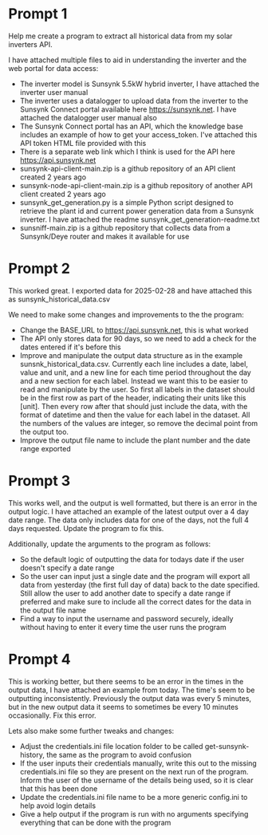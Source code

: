 # Prompt 1

Help me create a program to extract all historical data from my solar inverters API.

I have attached multiple files to aid in understanding the inverter and the web portal for data access:
* The inverter model is Sunsynk 5.5kW hybrid inverter, I have attached the inverter user manual
* The inverter uses a datalogger to upload data from the inverter to the Sunsynk Connect portal available here https://sunsynk.net. I have attached the datalogger user manual also
* The Sunsynk Connect portal has an API, which the knowledge base includes an example of how to get your access_token. I've attached this API token HTML file provided with this
* There is a separate web link which I think is used for the API here https://api.sunsynk.net
* sunsynk-api-client-main.zip is a github repository of an API client created 2 years ago
* sunsynk-node-api-client-main.zip is a github repository of another API client created 2 years ago
* sunsynk_get_generation.py is a simple Python script designed to retrieve the plant id and current power generation data from a Sunsynk inverter. I have attached the readme sunsynk_get_generation-readme.txt
* sunsniff-main.zip is a github repository that collects data from a Sunsynk/Deye router and makes it available for use


# Prompt 2

This worked great. I exported data for 2025-02-28 and have attached this as sunsynk_historical_data.csv

We need to make some changes and improvements to the the program:
* Change the BASE_URL to https://api.sunsynk.net, this is what worked
* The API only stores data for 90 days, so we need to add a check for the dates entered if it's before this
* Improve and manipulate the output data structure as in the example sunsnk_historical_data.csv. Currently each line includes a date, label, value and unit, and a new line for each time period throughout the day and a new section for each label. Instead we want this to be easier to read and manipulate by the user. So first all labels in the dataset should be in the first row as part of the header, indicating their units like this [unit]. Then every row after that should just include the data, with the format of datetime and then the value for each label in the dataset. All the numbers of the values are integer, so remove the decimal point from the output too.
* Improve the output file name to include the plant number and the date range exported


# Prompt 3

This works well, and the output is well formatted, but there is an error in the output logic. I have attached an example of the latest output over a 4 day date range. The data only includes data for one of the days, not the full 4 days requested. Update the program to fix this.

Additionally, update the arguments to the program as follows:
* So the default logic of outputting the data for todays date if the user doesn't specify a date range
* So the user can input just a single date and the program will export all data from yesterday (the first full day of data) back to the date specified. Still allow the user to add another date to specify a date range if preferred and make sure to include all the correct dates for the data in the output file name
* Find a way to input the username and password securely, ideally without having to enter it every time the user runs the program


# Prompt 4

This is working better, but there seems to be an error in the times in the output data, I have attached an example from today. The time's seem to be outputting inconsistently. Previously the output data was every 5 minutes, but in the new output data it seems to sometimes be every 10 minutes occasionally. Fix this error.

Lets also make some further tweaks and changes:
* Adjust the credentials.ini file location folder to be called get-sunsynk-history, the same as the program to avoid confusion
* If the user inputs their credentials manually, write this out to the missing credentials.ini file so they are present on the next run of the program. Inform the user of the username of the details being used, so it is clear that this has been done
* Update the credentials.ini file name to be a more generic config.ini to help avoid login details
* Give a help output if the program is run with no arguments specifying everything that can be done with the program